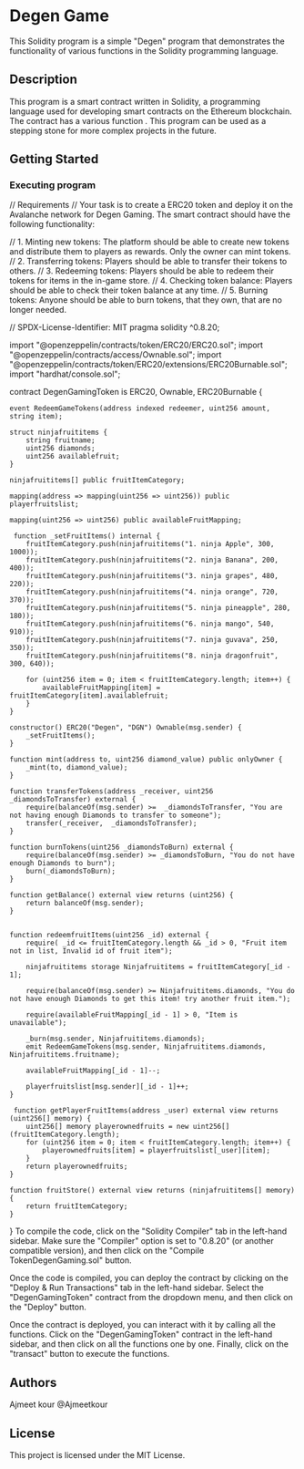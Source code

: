 # Degen Game

This Solidity program is a simple "Degen" program that demonstrates  the  functionality of various functions in the Solidity programming language.

## Description

This program is a smart contract written in Solidity, a programming language used for developing smart contracts on the Ethereum blockchain. The contract has a various function . This program can be used as a stepping stone for more complex projects in the future.

## Getting Started

### Executing program

// Requirements
// Your task is to create a ERC20 token and deploy it on the Avalanche network for Degen Gaming. The smart contract should have the following functionality:

// 1. Minting new tokens: The platform should be able to create new tokens and distribute them to players as rewards. Only the owner can mint tokens.
// 2. Transferring tokens: Players should be able to transfer their tokens to others.
// 3. Redeeming tokens: Players should be able to redeem their tokens for items in the in-game store.
// 4. Checking token balance: Players should be able to check their token balance at any time.
// 5. Burning tokens: Anyone should be able to burn tokens, that they own, that are no longer needed.

// SPDX-License-Identifier: MIT
pragma solidity ^0.8.20;

import "@openzeppelin/contracts/token/ERC20/ERC20.sol";
import "@openzeppelin/contracts/access/Ownable.sol";
import "@openzeppelin/contracts/token/ERC20/extensions/ERC20Burnable.sol";
import "hardhat/console.sol";

contract DegenGamingToken is ERC20, Ownable, ERC20Burnable {

    event RedeemGameTokens(address indexed redeemer, uint256 amount, string item);

    struct ninjafruititems {
        string fruitname;
        uint256 diamonds;
        uint256 availablefruit;
    }

    ninjafruititems[] public fruitItemCategory;

    mapping(address => mapping(uint256 => uint256)) public playerfruitslist;

    mapping(uint256 => uint256) public availableFruitMapping;
    
     function _setFruitItems() internal {
        fruitItemCategory.push(ninjafruititems("1. ninja Apple", 300, 1000));
        fruitItemCategory.push(ninjafruititems("2. ninja Banana", 200, 400));
        fruitItemCategory.push(ninjafruititems("3. ninja grapes", 480, 220));
        fruitItemCategory.push(ninjafruititems("4. ninja orange", 720, 370));
        fruitItemCategory.push(ninjafruititems("5. ninja pineapple", 280, 180));
        fruitItemCategory.push(ninjafruititems("6. ninja mango", 540, 910));
        fruitItemCategory.push(ninjafruititems("7. ninja guvava", 250, 350));
        fruitItemCategory.push(ninjafruititems("8. ninja dragonfruit", 300, 640));

        for (uint256 item = 0; item < fruitItemCategory.length; item++) {
            availableFruitMapping[item] = fruitItemCategory[item].availablefruit;
        }
    }

    constructor() ERC20("Degen", "DGN") Ownable(msg.sender) {
        _setFruitItems();
    }

    function mint(address to, uint256 diamond_value) public onlyOwner {
        _mint(to, diamond_value);
    }

    function transferTokens(address _receiver, uint256 _diamondsToTransfer) external {
        require(balanceOf(msg.sender) >=  _diamondsToTransfer, "You are not having enough Diamonds to transfer to someone");
        transfer(_receiver,  _diamondsToTransfer);
    }

    function burnTokens(uint256 _diamondsToBurn) external {
        require(balanceOf(msg.sender) >= _diamondsToBurn, "You do not have enough Diamonds to burn");
        burn(_diamondsToBurn);
    }

    function getBalance() external view returns (uint256) {
        return balanceOf(msg.sender);
    }


    function redeemfruitItems(uint256 _id) external {
        require( _id <= fruitItemCategory.length && _id > 0, "Fruit item not in list, Invalid id of fruit item");

        ninjafruititems storage Ninjafruititems = fruitItemCategory[_id - 1];

        require(balanceOf(msg.sender) >= Ninjafruititems.diamonds, "You do not have enough Diamonds to get this item! try another fruit item.");

        require(availableFruitMapping[_id - 1] > 0, "Item is unavailable");
        
        _burn(msg.sender, Ninjafruititems.diamonds);
        emit RedeemGameTokens(msg.sender, Ninjafruititems.diamonds, Ninjafruititems.fruitname);

        availableFruitMapping[_id - 1]--;

        playerfruitslist[msg.sender][_id - 1]++;
    }

     function getPlayerFruitItems(address _user) external view returns (uint256[] memory) {
        uint256[] memory playerownedfruits = new uint256[](fruitItemCategory.length);
        for (uint256 item = 0; item < fruitItemCategory.length; item++) {
            playerownedfruits[item] = playerfruitslist[_user][item];
        }
        return playerownedfruits;
    }

    function fruitStore() external view returns (ninjafruititems[] memory) {
        return fruitItemCategory;
    }

}
To compile the code, click on the "Solidity Compiler" tab in the left-hand sidebar. Make sure the "Compiler" option is set to "0.8.20" (or another compatible version), and then click on the "Compile TokenDegenGaming.sol" button.

Once the code is compiled, you can deploy the contract by clicking on the "Deploy & Run Transactions" tab in the left-hand sidebar. Select the "DegenGamingToken" contract from the dropdown menu, and then click on the "Deploy" button.

Once the contract is deployed, you can interact with it by calling all the functions. Click on the "DegenGamingToken" contract in the left-hand sidebar, and then click on all the functions one by one. Finally, click on the "transact" button to execute the functions.

## Authors
Ajmeet kour @Ajmeetkour


## License

This project is licensed under the MIT License.
